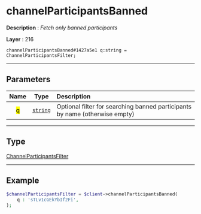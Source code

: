# channelParticipantsBanned

**Description** : *Fetch only banned participants*

**Layer** : 216

```tl
channelParticipantsBanned#1427a5e1 q:string = ChannelParticipantsFilter;
```

---

## Parameters

| Name | Type | Description |
| :---: | :---: | :--- |
| <mark>q</mark> | [`string`](type/string) | Optional filter for searching banned participants by name (otherwise empty) |

---

## Type

[ChannelParticipantsFilter](type/ChannelParticipantsFilter)

---

## Example

```php
$channelParticipantsFilter = $client->channelParticipantsBanned(
	q : 'sTLv1cGEkYbIf2Fi',
);
```